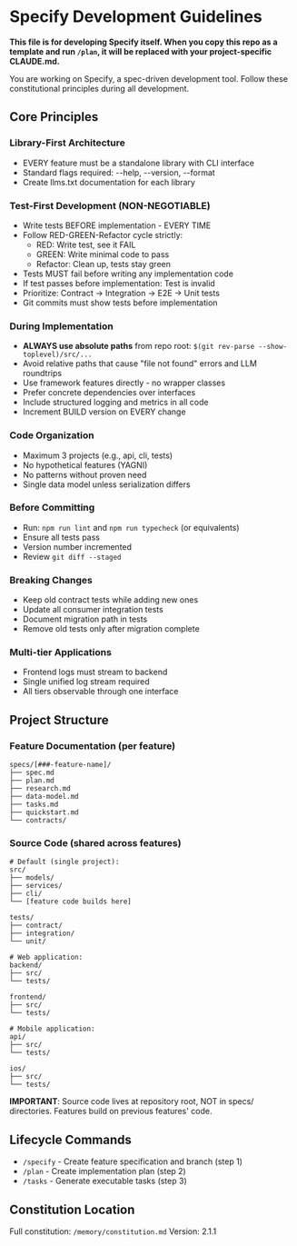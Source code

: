 # Specify Development Guidelines

**This file is for developing Specify itself. When you copy this repo as a template and run `/plan`, it will be replaced with your project-specific CLAUDE.md.**

You are working on Specify, a spec-driven development tool. Follow these constitutional principles during all development.

## Core Principles

### Library-First Architecture
- EVERY feature must be a standalone library with CLI interface
- Standard flags required: --help, --version, --format
- Create llms.txt documentation for each library

### Test-First Development (NON-NEGOTIABLE)
- Write tests BEFORE implementation - EVERY TIME
- Follow RED-GREEN-Refactor cycle strictly:
  - RED: Write test, see it FAIL
  - GREEN: Write minimal code to pass
  - Refactor: Clean up, tests stay green
- Tests MUST fail before writing any implementation code
- If test passes before implementation: Test is invalid
- Prioritize: Contract → Integration → E2E → Unit tests
- Git commits must show tests before implementation

### During Implementation
- **ALWAYS use absolute paths** from repo root: `$(git rev-parse --show-toplevel)/src/...`
- Avoid relative paths that cause "file not found" errors and LLM roundtrips
- Use framework features directly - no wrapper classes
- Prefer concrete dependencies over interfaces
- Include structured logging and metrics in all code
- Increment BUILD version on EVERY change

### Code Organization
- Maximum 3 projects (e.g., api, cli, tests)
- No hypothetical features (YAGNI)
- No patterns without proven need
- Single data model unless serialization differs

### Before Committing
- Run: `npm run lint` and `npm run typecheck` (or equivalents)
- Ensure all tests pass
- Version number incremented
- Review `git diff --staged`

### Breaking Changes
- Keep old contract tests while adding new ones
- Update all consumer integration tests
- Document migration path in tests
- Remove old tests only after migration complete

### Multi-tier Applications
- Frontend logs must stream to backend
- Single unified log stream required
- All tiers observable through one interface

## Project Structure

### Feature Documentation (per feature)
```
specs/[###-feature-name]/
├── spec.md
├── plan.md
├── research.md
├── data-model.md
├── tasks.md
├── quickstart.md
└── contracts/
```

### Source Code (shared across features)
```
# Default (single project):
src/
├── models/
├── services/
├── cli/
└── [feature code builds here]

tests/
├── contract/
├── integration/
└── unit/

# Web application:
backend/
├── src/
└── tests/

frontend/
├── src/
└── tests/

# Mobile application:
api/
├── src/
└── tests/

ios/
├── src/
└── tests/
```

**IMPORTANT**: Source code lives at repository root, NOT in specs/ directories. Features build on previous features' code.

## Lifecycle Commands
- `/specify` - Create feature specification and branch (step 1)
- `/plan` - Create implementation plan (step 2)
- `/tasks` - Generate executable tasks (step 3)

## Constitution Location
Full constitution: `/memory/constitution.md`
Version: 2.1.1